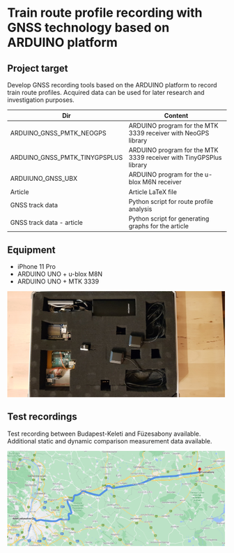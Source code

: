 # Train route profile recording with GNSS technology based on ARDUINO platform

## Project target

Develop GNSS recording tools based on the ARDUINO platform to record train route profiles. Acquired data can be used for later research and investigation purposes.

| Dir                          | Content                                                           |
|------------------------------|-------------------------------------------------------------------|
| ARDUINO_GNSS_PMTK_NEOGPS     | ARDUINO program for the MTK 3339 receiver with NeoGPS library     |
| ARDUINO_GNSS_PMTK_TINYGPSPLUS| ARDUINO program for the MTK 3339 receiver with TinyGPSPlus library|
| ARDUIUNO_GNSS_UBX            | ARDUINO program for the u-blox M6N receiver                       |
| Article                      | Article LaTeX file                                                |
| GNSS track data              | Python script for route profile analysis                          |
| GNSS track data - article    | Python script for generating graphs for the article               |

## Equipment

- iPhone 11 Pro
- ARDUINO UNO + u-blox M8N
- ARDUINO UNO + MTK 3339

<img src="Article/Pictures/20211116_181430.jpg" width="500">

## Test recordings

Test recording between Budapest-Keleti and Füzesabony available.
Additional static and dynamic comparison measurement data available.

<img src="Article/Pictures/line_no80.png" width="500">
